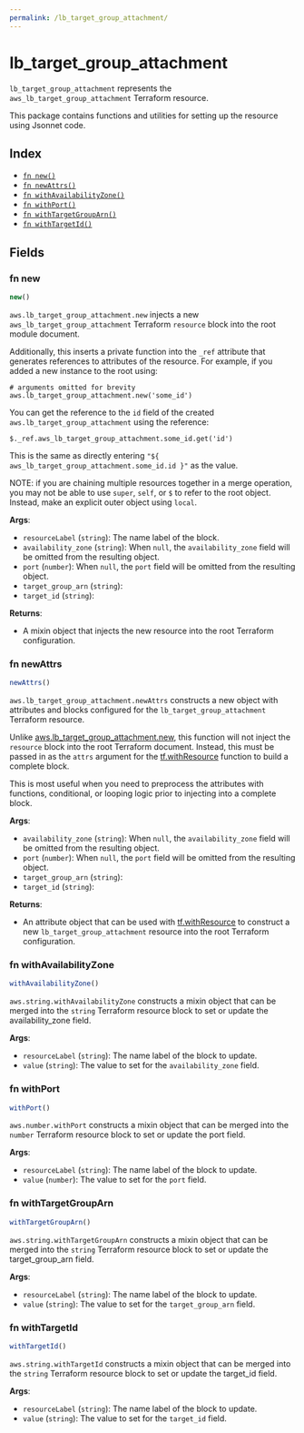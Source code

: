 ```yaml
---
permalink: /lb_target_group_attachment/
---
```


# lb_target_group_attachment

`lb_target_group_attachment` represents the `aws_lb_target_group_attachment` Terraform resource.



This package contains functions and utilities for setting up the resource using Jsonnet code.


## Index

* [`fn new()`](#fn-new)
* [`fn newAttrs()`](#fn-newattrs)
* [`fn withAvailabilityZone()`](#fn-withavailabilityzone)
* [`fn withPort()`](#fn-withport)
* [`fn withTargetGroupArn()`](#fn-withtargetgrouparn)
* [`fn withTargetId()`](#fn-withtargetid)

## Fields

### fn new

```ts
new()
```


`aws.lb_target_group_attachment.new` injects a new `aws_lb_target_group_attachment` Terraform `resource`
block into the root module document.

Additionally, this inserts a private function into the `_ref` attribute that generates references to attributes of the
resource. For example, if you added a new instance to the root using:

    # arguments omitted for brevity
    aws.lb_target_group_attachment.new('some_id')

You can get the reference to the `id` field of the created `aws.lb_target_group_attachment` using the reference:

    $._ref.aws_lb_target_group_attachment.some_id.get('id')

This is the same as directly entering `"${ aws_lb_target_group_attachment.some_id.id }"` as the value.

NOTE: if you are chaining multiple resources together in a merge operation, you may not be able to use `super`, `self`,
or `$` to refer to the root object. Instead, make an explicit outer object using `local`.

**Args**:
  - `resourceLabel` (`string`): The name label of the block.
  - `availability_zone` (`string`):  When `null`, the `availability_zone` field will be omitted from the resulting object.
  - `port` (`number`):  When `null`, the `port` field will be omitted from the resulting object.
  - `target_group_arn` (`string`): 
  - `target_id` (`string`): 

**Returns**:
- A mixin object that injects the new resource into the root Terraform configuration.


### fn newAttrs

```ts
newAttrs()
```


`aws.lb_target_group_attachment.newAttrs` constructs a new object with attributes and blocks configured for the `lb_target_group_attachment`
Terraform resource.

Unlike [aws.lb_target_group_attachment.new](#fn-lbtargetgroupattachmentnew), this function will not inject the `resource`
block into the root Terraform document. Instead, this must be passed in as the `attrs` argument for the
[tf.withResource](https://github.com/tf-libsonnet/core/tree/main/docs#fn-withresource) function to build a complete block.

This is most useful when you need to preprocess the attributes with functions, conditional, or looping logic prior to
injecting into a complete block.

**Args**:
  - `availability_zone` (`string`):  When `null`, the `availability_zone` field will be omitted from the resulting object.
  - `port` (`number`):  When `null`, the `port` field will be omitted from the resulting object.
  - `target_group_arn` (`string`): 
  - `target_id` (`string`): 

**Returns**:
  - An attribute object that can be used with [tf.withResource](https://github.com/tf-libsonnet/core/tree/main/docs#fn-withresource) to construct a new `lb_target_group_attachment` resource into the root Terraform configuration.


### fn withAvailabilityZone

```ts
withAvailabilityZone()
```

`aws.string.withAvailabilityZone` constructs a mixin object that can be merged into the `string`
Terraform resource block to set or update the availability_zone field.



**Args**:
  - `resourceLabel` (`string`): The name label of the block to update.
  - `value` (`string`): The value to set for the `availability_zone` field.


### fn withPort

```ts
withPort()
```

`aws.number.withPort` constructs a mixin object that can be merged into the `number`
Terraform resource block to set or update the port field.



**Args**:
  - `resourceLabel` (`string`): The name label of the block to update.
  - `value` (`number`): The value to set for the `port` field.


### fn withTargetGroupArn

```ts
withTargetGroupArn()
```

`aws.string.withTargetGroupArn` constructs a mixin object that can be merged into the `string`
Terraform resource block to set or update the target_group_arn field.



**Args**:
  - `resourceLabel` (`string`): The name label of the block to update.
  - `value` (`string`): The value to set for the `target_group_arn` field.


### fn withTargetId

```ts
withTargetId()
```

`aws.string.withTargetId` constructs a mixin object that can be merged into the `string`
Terraform resource block to set or update the target_id field.



**Args**:
  - `resourceLabel` (`string`): The name label of the block to update.
  - `value` (`string`): The value to set for the `target_id` field.

